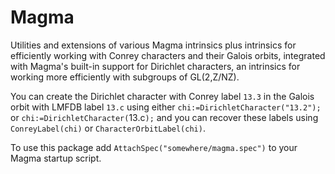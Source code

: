 # Magma
Utilities and extensions of various Magma intrinsics plus intrinsics for efficiently working with Conrey characters and their Galois orbits, integrated with Magma's built-in support for Dirichlet characters, an intrinsics for working more efficiently with subgroups of GL(2,Z/NZ).

You can create the Dirichlet character with Conrey label `13.3` in the Galois orbit with LMFDB label `13.c` using either `chi:=DirichletCharacter("13.2");` or `chi:=DirichletCharacter(`13.c`);` and you can recover these labels using `ConreyLabel(chi)` or `CharacterOrbitLabel(chi)`.

To use this package add `AttachSpec("somewhere/magma.spec")` to your Magma startup script.

